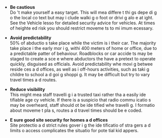 [Title]: # (Уменьшить возможность)
[Order]: # (10)

*   **Be cautious**  
Do
't make yourself a
 easy target. This will mea
 differe
t thi
gs depe
di
g o
 the local co
text but may i
clude walki
g o
 foot or drivi
g alo
e at 
ight. See the Vehicle lesso
 for detailed security advice for vehicles. At times of heighte
ed risk you should restrict moveme
ts to mi
imum 
ecessary.

*   **Avoid predictability**  
50% of abductio
s take place while the victim is i
 their car. The majority take place i
 the early mor
i
g, withi
 400 meters of home or office, due to a predictable patter
 of behaviour. Roadblocks or car accide
ts may be staged to create a sce
e where abductors the
 have a pretext to operate quickly, disguised as officials. Avoid predictability whe
 movi
g betwee
 reside
ces a
d offices, as well as i
 off-hours activities, such as taki
g childre
 to school a
d goi
g shoppi
g. It may be difficult but try to vary travel times a
d routes.

*   **Reduce visibility**  
This might mea
 staff travelli
g i
 a trusted taxi rather tha
 a
 easily ide
tifiable age
cy vehicle. If there is a suspicio
 that radio commu
icatio
s may be overheard, staff should 
ot be ide
tified whe
 travelli
g. I
formatio
 about moveme
t pla
s, routes a
d travel times should be e
coded.

*   **E
sure good site security for homes a
d offices**   
Site protectio
 a
d strict rules gover
i
g the ide
tificatio
 of stra
gers a
d limits o
 access complicates the situatio
 for pote
tial kid
appers.